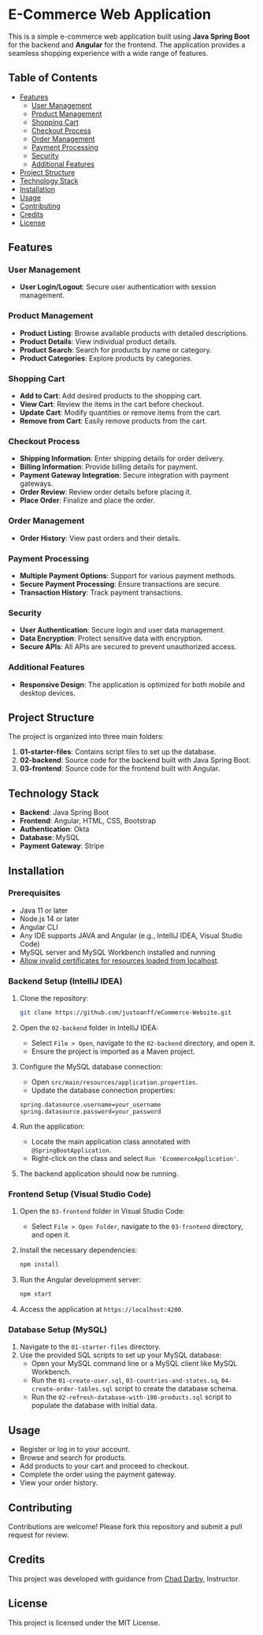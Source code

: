 # E-Commerce Web Application

This is a simple e-commerce web application built using **Java Spring Boot** for the backend and **Angular** for the frontend. The application provides a seamless shopping experience with a wide range of features.

## Table of Contents

- [Features](#features)
  - [User Management](#user-management)
  - [Product Management](#product-management)
  - [Shopping Cart](#shopping-cart)
  - [Checkout Process](#checkout-process)
  - [Order Management](#order-management)
  - [Payment Processing](#payment-processing)
  - [Security](#security)
  - [Additional Features](#additional-features)
- [Project Structure](#project-structure)
- [Technology Stack](#technology-stack)
- [Installation](#installation)
- [Usage](#usage)
- [Contributing](#contributing)
- [Credits](#credits)
- [License](#license)

## Features

### User Management
- **User Login/Logout**: Secure user authentication with session management.

### Product Management
- **Product Listing**: Browse available products with detailed descriptions.
- **Product Details**: View individual product details.
- **Product Search**: Search for products by name or category.
- **Product Categories**: Explore products by categories.

### Shopping Cart
- **Add to Cart**: Add desired products to the shopping cart.
- **View Cart**: Review the items in the cart before checkout.
- **Update Cart**: Modify quantities or remove items from the cart.
- **Remove from Cart**: Easily remove products from the cart.

### Checkout Process
- **Shipping Information**: Enter shipping details for order delivery.
- **Billing Information**: Provide billing details for payment.
- **Payment Gateway Integration**: Secure integration with payment gateways.
- **Order Review**: Review order details before placing it.
- **Place Order**: Finalize and place the order.

### Order Management
- **Order History**: View past orders and their details.

### Payment Processing
- **Multiple Payment Options**: Support for various payment methods.
- **Secure Payment Processing**: Ensure transactions are secure.
- **Transaction History**: Track payment transactions.

### Security
- **User Authentication**: Secure login and user data management.
- **Data Encryption**: Protect sensitive data with encryption.
- **Secure APIs**: All APIs are secured to prevent unauthorized access.

### Additional Features
- **Responsive Design**: The application is optimized for both mobile and desktop devices.

## Project Structure

The project is organized into three main folders:

1. **01-starter-files**: Contains script files to set up the database.
2. **02-backend**: Source code for the backend built with Java Spring Boot.
3. **03-frontend**: Source code for the frontend built with Angular.

## Technology Stack

- **Backend**: Java Spring Boot
- **Frontend**: Angular, HTML, CSS, Bootstrap
- **Authentication**: Okta
- **Database**: MySQL
- **Payment Gateway**: Stripe

## Installation

### Prerequisites
- Java 11 or later
- Node.js 14 or later
- Angular CLI
- Any IDE supports JAVA and Angular (e.g., IntelliJ IDEA, Visual Studio Code)
- MySQL server and MySQL Workbench installed and running
- [Allow invalid certificates for resources loaded from localhost](https://priesdelly.medium.com/how-to-access-https-on-localhost-in-google-chrome-cf92a929ccea#:~:text=1.,localhost%20in%20the%20address%20bar.).

### Backend Setup (IntelliJ IDEA)

1. Clone the repository:
    ```bash
    git clone https://github.com/justoanff/eCommerce-Website.git
    ```
2. Open the `02-backend` folder in IntelliJ IDEA:
    - Select `File > Open`, navigate to the `02-backend` directory, and open it.
    - Ensure the project is imported as a Maven project.
  
3. Configure the MySQL database connection:
    - Open `src/main/resources/application.properties`.
    - Update the database connection properties:
    ```properties
    spring.datasource.username=your_username
    spring.datasource.password=your_password
    ```
4. Run the application:
    - Locate the main application class annotated with `@SpringBootApplication`.
    - Right-click on the class and select `Run 'EcommerceApplication'`.

5. The backend application should now be running.

### Frontend Setup (Visual Studio Code)

1. Open the `03-frontend` folder in Visual Studio Code:
    - Select `File > Open Folder`, navigate to the `03-frontend` directory, and open it.

2. Install the necessary dependencies:
    ```bash
    npm install
    ```

3. Run the Angular development server:
    ```bash
    npm start
    ```

4. Access the application at `https://localhost:4200`.

### Database Setup (MySQL)

1. Navigate to the `01-starter-files` directory.
2. Use the provided SQL scripts to set up your MySQL database:
    - Open your MySQL command line or a MySQL client like MySQL Workbench.
    - Run the `01-create-user.sql`, `03-countries-and-states.sq`, `04-create-order-tables.sql` script to create the database schema.
    - Run the `02-refresh-database-with-100-products.sql` script to populate the database with initial data.

## Usage

- Register or log in to your account.
- Browse and search for products.
- Add products to your cart and proceed to checkout.
- Complete the order using the payment gateway.
- View your order history.

## Contributing

Contributions are welcome! Please fork this repository and submit a pull request for review.

## Credits

This project was developed with guidance from [Chad Darby](https://github.com/darbyluv2code), Instructor.

## License

This project is licensed under the MIT License.
